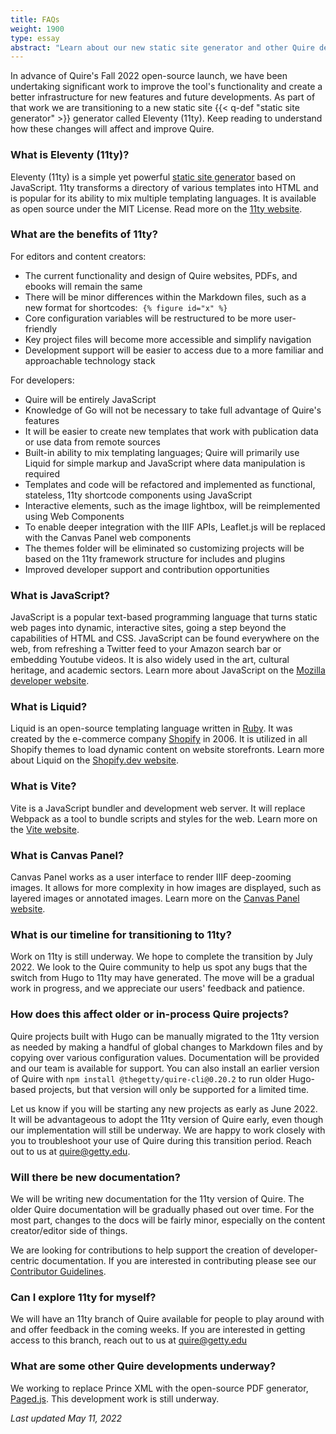 ```yaml
---
title: FAQs
weight: 1900
type: essay
abstract: "Learn about our new static site generator and other Quire developments"
---
```


In advance of Quire's Fall 2022 open-source launch, we have been undertaking significant work to improve the tool's functionality and create a better infrastructure for new features and future developments. As part of that work we are transitioning to a new static site {{< q-def "static site generator" >}} generator called Eleventy (11ty). Keep reading to understand how these changes will affect and improve Quire.

### What is Eleventy (11ty)?

Eleventy (11ty) is a simple yet powerful [static site generator](https://quire.getty.edu/about/how-it-works/) based on JavaScript. 11ty transforms a directory of various templates into HTML and is popular for its ability to mix multiple templating languages. It is available as open source under the MIT License. Read more on the [11ty website](https://www.11ty.dev/).

### What are the benefits of 11ty?

For editors and content creators:

- The current functionality and design of Quire websites, PDFs, and ebooks will remain the same
- There will be minor differences within the Markdown files, such as a new format for shortcodes:  `{% figure id="x" %}` 
- Core configuration variables will be restructured to be more user-friendly
- Key project files will become more accessible and simplify navigation
- Development support will be easier to access due to a more familiar and approachable technology stack

For developers:

- Quire will be entirely JavaScript
- Knowledge of Go will not be necessary to take full advantage of Quire's features
- It will be easier to create new templates that work with publication data or use data from remote sources
- Built-in ability to mix templating languages; Quire will primarily use Liquid for simple markup and JavaScript where data manipulation is required
- Templates and code will be refactored and implemented as functional, stateless, 11ty shortcode components using JavaScript
- Interactive elements, such as the image lightbox, will be reimplemented using Web Components
- To enable deeper integration with the IIIF APIs, Leaflet.js will be replaced with the Canvas Panel web components
- The themes folder will be eliminated so customizing projects will be based on the 11ty framework structure for includes and plugins
- Improved developer support and contribution opportunities

### What is JavaScript?

JavaScript is a popular text-based programming language that turns static web pages into dynamic, interactive sites, going a step beyond the capabilities of HTML and CSS. JavaScript can be found everywhere on the web, from refreshing a Twitter feed to your Amazon search bar or embedding Youtube videos. It is also widely used in the art, cultural heritage, and academic sectors. Learn more about JavaScript on the [Mozilla developer website](https://developer.mozilla.org/en-US/docs/Learn/JavaScript/First_steps/What_is_JavaScript).

### What is Liquid?

Liquid is an open-source templating language written in [Ruby](https://www.ruby-lang.org/en/). It was created by the e-commerce company [Shopify](https://www.shopify.com/) in 2006. It is utilized in all Shopify themes to load dynamic content on website storefronts. Learn more about Liquid on the [Shopify.dev website](https://shopify.dev/api/liquid).

### What is Vite?

Vite is a JavaScript bundler and development web server. It will replace Webpack as a tool to bundle scripts and styles for the web. Learn more on the [Vite website](https://vitejs.dev/).

### What is Canvas Panel?

Canvas Panel works as a user interface to render IIIF deep-zooming images. It allows for more complexity in how images are displayed, such as layered images or annotated images.  Learn more on the [Canvas Panel website](https://iiif-canvas-panel.netlify.app/about).

### What is our timeline for transitioning to 11ty?

Work on 11ty is still underway. We hope to complete the transition by July 2022. We look to the Quire community to help us spot any bugs that the switch from Hugo to 11ty may have generated. The move will be a gradual work in progress, and we appreciate our users' feedback and patience.

### How does this affect older or in-process Quire projects?

Quire projects built with Hugo can be manually migrated to the 11ty version as needed by making a handful of global changes to Markdown files and by copying over various configuration values. Documentation will be provided and our team is available for support. You can also install an earlier version of Quire with `npm install @thegetty/quire-cli@0.20.2` to run older Hugo-based projects, but that version will only be supported for a limited time.

Let us know if you will be starting any new projects as early as June 2022. It will be advantageous to adopt the 11ty version of Quire early, even though our implementation will still be underway. We are happy to work closely with you to troubleshoot your use of Quire during this transition period. Reach out to us at [quire@getty.edu](mailto:quire@getty.edu).

### Will there be new documentation?  

We will be writing new documentation for the 11ty version of Quire. The older Quire documentation will be gradually phased out over time. For the most part, changes to the docs will be fairly minor, especially on the content creator/editor side of things.

We are looking for contributions to help support the creation of developer-centric documentation. If you are interested in contributing please see our [Contributor Guidelines](https://github.com/thegetty/quire-docs/blob/main/CONTRIBUTING.md).

### Can I explore 11ty for myself?

We will have an 11ty branch of Quire available for people to play around with and offer feedback in the coming weeks. If you are interested in getting access to this branch, reach out to us at [quire@getty.edu](mailto:quire@getty.edu)

### What are some other Quire developments underway?

 We working to replace Prince XML with the open-source PDF generator, [Paged.js](https://pagedjs.org/). This development work is still underway.


*Last updated May 11, 2022*
